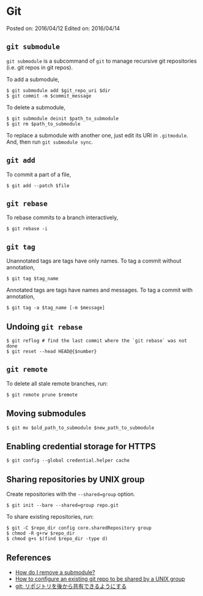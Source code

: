 # Git

Posted on: 2016/04/12
Edited on: 2016/04/14


## `git submodule`

`git submodule` is a subcommand of `git` to manage recursive git repositories
(i.e. git repos in git repos).

To add a submodule,

```
$ git submodule add $git_repo_uri $dir
$ git commit -m $commit_message
```

To delete a submodule,

```
$ git submodule deinit $path_to_submodule
$ git rm $path_to_submodule
```

To replace a submodule with another one, just edit its URI in `.gitmodule`.
And, then run `git submodule sync`.


## `git add`

To commit a part of a file,

```
$ git add --patch $file
```


## `git rebase`

To rebase commits to a branch interactively,

```
$ git rebase -i
```


## `git tag`

Unannotated tags are tags have only names.
To tag a commit without annotation,

```
$ git tag $tag_name
```

Annotated tags are tags have names and messages.
To tag a commit with annotation,

```
$ git tag -a $tag_name [-m $message]
```


## Undoing `git rebase`

```
$ git reflog # find the last commit where the `git rebase` was not done
$ git reset --head HEAD@{$number}
```


## `git remote`

To delete all stale remote branches, run:

```
$ git remote prune $remote
```


## Moving submodules

```
$ git mv $old_path_to_submodule $new_path_to_submodule
```


## Enabling credential storage for HTTPS

```
$ git config --global credential.helper cache
```

## Sharing repositories by UNIX group

Create repositories with the `--shared=group` option.

```
$ git init --bare --shared=group repo.git
```

To share existing repositories, run:

```
$ git -C $repo_dir config core.sharedRepository group
$ chmod -R g+rw $repo_dir
$ chmod g+s $(find $repo_dir -type d)
```


## References

- [How do I remove a submodule?](http://stackoverflow.com/questions/1260748/how-do-i-remove-a-submodule)
- [How to configure an existing git repo to be shared by a UNIX group](http://stackoverflow.com/questions/3242282/how-to-configure-an-existing-git-repo-to-be-shared-by-a-unix-group)
- [git: リポジトリを後から共有できるようにする](http://d.hatena.ne.jp/kuma8/20110115/1295100616)
